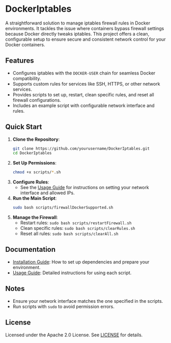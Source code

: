 # DockerIptables

A straightforward solution to manage iptables firewall rules in Docker environments. It tackles the issue where containers bypass firewall settings because Docker directly tweaks iptables. This project offers a clean, configurable setup to ensure secure and consistent network control for your Docker containers.

## Features
- Configures iptables with the `DOCKER-USER` chain for seamless Docker compatibility.
- Supports custom rules for services like SSH, HTTPS, or other network services.
- Provides scripts to set up, restart, clean specific rules, and reset all firewall configurations.
- Includes an example script with configurable network interface and rules.

## Quick Start
1. **Clone the Repository**:
   ```bash
   git clone https://github.com/yourusername/DockerIptables.git
   cd DockerIptables
   ```
2. **Set Up Permissions**:
   ```bash
   chmod +x scripts/*.sh
   ```
3. **Configure Rules**:
   - See the [Usage Guide](docs/usage.md) for instructions on setting your network interface and allowed IPs.
4. **Run the Main Script**:
   ```bash
   sudo bash scripts/firewallDockerSupported.sh
   ```
5. **Manage the Firewall**:
   - Restart rules: `sudo bash scripts/restartFirewall.sh`
   - Clean specific rules: `sudo bash scripts/clearRules.sh`
   - Reset all rules: `sudo bash scripts/clearAll.sh`

## Documentation
- [Installation Guide](docs/installation.md): How to set up dependencies and prepare your environment.
- [Usage Guide](docs/usage.md): Detailed instructions for using each script.
  

## Notes
- Ensure your network interface matches the one specified in the scripts.
- Run scripts with `sudo` to avoid permission errors.

## License
Licensed under the Apache 2.0 License. See [LICENSE](LICENSE) for details.
